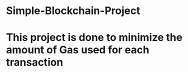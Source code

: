 # Simple-Blockchain-Project
# This project is done to minimize the amount of Gas used for each transaction
